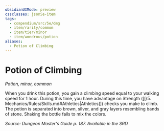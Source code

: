 ```yaml
---
obsidianUIMode: preview
cssclasses: json5e-item
tags:
  - compendium/src/5e/dmg
  - item/rarity/common
  - item/tier/minor
  - item/wondrous/potion
aliases:
  - Potion of Climbing
---
```

# Potion of Climbing
*Potion, minor, common*  


When you drink this potion, you gain a climbing speed equal to your walking speed for 1 hour. During this time, you have advantage on Strength ([[/5. Mechanics/Rules/Skills.md#Athletics\|Athletics]]) checks you make to climb. The potion is separated into brown, silver, and gray layers resembling bands of stone. Shaking the bottle fails to mix the colors.

*Source: Dungeon Master's Guide p. 187. Available in the <span title='Systems Reference Document (5.1)'>SRD</span>*

